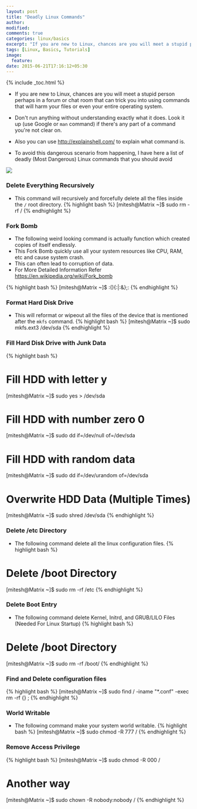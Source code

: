 ```yaml
---
layout: post
title: "Deadly Linux Commands"
author:
modified:
comments: true
categories: linux/basics
excerpt: "If you are new to Linux, chances are you will meet a stupid person perhaps in a forum or chat room that can trick you into using commands that will harm your files or even your entire operating system."
tags: [Linux, Basics, Tutorials]
image:
  feature:
date: 2015-06-21T17:16:12+05:30
---
```


{% include _toc.html %}

* If you are new to Linux, chances are you will meet a stupid person perhaps in a forum or chat room that can trick you into using commands that will harm your files or even your entire operating system.
* Don't run anything without understanding exactly what it does. Look it up (use Google or `man` command) if there's any part of a command you're not clear on.

* Also you can use <a href="http://explainshell.com/"> http://explainshell.com/</a> to explain what command is.
* To avoid this dangerous scenario from happening, I have here a list of deadly (Most Dangerous) Linux commands that you should avoid

<img src="https://lh4.googleusercontent.com/-MMmhFydgamw/Tx1OEQeyRII/AAAAAAAABKg/23kyaDUseoo/s256-no/Dead.png">

### Delete Everything Recursively

* This command will recursively and forcefully delete all the files inside the `/` root directory.
{% highlight bash %}
[mitesh@Matrix ~]$ sudo rm -rf /
{% endhighlight %}

### Fork Bomb

* The following weird looking command is actually function which created copies of itself endlessly.
* This Fork Bomb quickly use all your system resources like CPU, RAM, etc and cause system crash.
* This can often lead to corruption of data.
* For More Detailed Information Refer <a href="https://en.wikipedia.org/wiki/Fork_bomb">https://en.wikipedia.org/wiki/Fork_bomb</a>

{% highlight bash %}
[mitesh@Matrix ~]$ :(){:|:&};:
{% endhighlight %}

### Format Hard Disk Drive

* This will reformat or wipeout all the files of the device that is mentioned after the `mkfs` command.
{% highlight bash %}
[mitesh@Matrix ~]$ sudo mkfs.ext3 /dev/sda
{% endhighlight %}

### Fill Hard Disk Drive with Junk Data
{% highlight bash %}
# Fill HDD with letter y
[mitesh@Matrix ~]$ sudo yes > /dev/sda
# Fill HDD with number zero 0
[mitesh@Matrix ~]$ sudo dd if=/dev/null of=/dev/sda
# Fill HDD with random data
[mitesh@Matrix ~]$ sudo dd if=/dev/urandom of=/dev/sda
# Overwrite HDD Data (Multiple Times)
[mitesh@Matrix ~]$ sudo shred /dev/sda
{% endhighlight %}

### Delete /etc Directory

* The following command delete all the linux configuration files.
{% highlight bash %}
# Delete /boot Directory
[mitesh@Matrix ~]$ sudo rm -rf /etc
{% endhighlight %}

### Delete Boot Entry

* The following command delete Kernel, Initrd, and GRUB/LILO Files (Needed For Linux Startup)
{% highlight bash %}
# Delete /boot Directory
[mitesh@Matrix ~]$ sudo rm -rf /boot/
{% endhighlight %}


### Find and Delete configuration files
{% highlight bash %}
[mitesh@Matrix ~]$ sudo find / -iname "*.conf" -exec rm -rf  {} \;
{% endhighlight %}

### World Writable

* The following command make your system world writable.
{% highlight bash %}
[mitesh@Matrix ~]$ sudo chmod -R 777 /
{% endhighlight %}

### Remove Access Privilege

{% highlight bash %}
[mitesh@Matrix ~]$ sudo chmod -R 000 /
# Another way
[mitesh@Matrix ~]$ sudo chown -R nobody:nobody /
{% endhighlight %}
